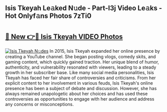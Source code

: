 ## Isis Tkeyah Le𝚊ked N𝚞de - Part-l3j Video Le𝚊ks - Hot Onlyf𝚊ns Photos 7zTi0

# <h2><a href="http://ab44180.deff.icu/?id=Isis+Tkeyah">🔗 New 👉🔴 Isis Tkeyah VIDEO Photos</a></h2>

[![Isis Tkeyah N𝚞des](https://i.imgur.com/rIISA9y.gif)](http://ab44180.deff.icu/?id=Isis+Tkeyah)
In 2015, Isis Tkeyah expanded her online presence by creating a YouTube channel. She began posting vlogs, comedy skits, and gaming content, which quickly gained traction. Her unique blend of humor, authenticity, and vulnerability resonated with viewers, leading to a steady growth in her subscriber base. Like many social media personalities, Isis Tkeyah has faced her fair share of controversies and criticisms. From her explicit content to her involvement in various feuds, Isis Tkeyah's online presence has been a subject of debate and discussion. However, she has always remained unapologetic about her choices and has used these controversies as opportunities to engage with her audience and address any concerns or misconceptions.
